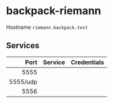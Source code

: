 # backpack-riemann

Hostname `riemann.backpack.test`

## Services

| Port | Service | Credentials
| ---: | :------ | :----------
| 5555 |
| 5555/udp |
| 5556 |
